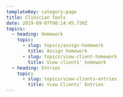 ```yaml
---
templateKey: category-page
title: Clinician Tools
date: 2019-09-07T00:14:45.730Z
topics:
  - heading: Homework
    topic:
      - slug: topics/assign-homework
        title: Assign homework
      - slug: topics/view-client-homework
        title: View clients' homework
  - heading: Entries
    topic:
      - slug: topics/view-clients-entries
        title: View Clients' Entries
---
```


